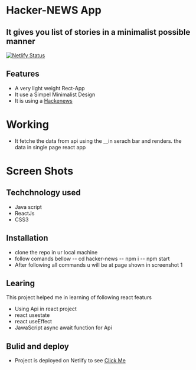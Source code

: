 # Hacker-NEWS App
## It gives you list of stories in a minimalist possible manner


[![Netlify Status](https://api.netlify.com/api/v1/badges/df6d9e81-24a2-4501-97bc-ca235fde7636/deploy-status)](https://app.netlify.com/sites/quirky-jepsen-e45893/deploys)



## Features

- A very light weight Rect-App 
- It use a Simpel Minimalist Design 
- It is using a [Hackenews](https://hn.algolia.com/api/v1/search?)

# Working
- It fetche the data from api using the __in serach bar and renders.
the data in single page react app


# Screen Shots

## Techchnology used
- Java script
- ReactJs
- CSS3


## Installation
- clone the repo in ur local machine
- follow comands bellow
 -- cd hacker-news
 -- npm i
 -- npm start
- After following all commands u will be at page shown in screenshot 1

## Learing
This project helped me in learning of following react featurs
- Using Api in react project
- react usestate
- react useEffect
- JawaScript async await function for  Api

##  Bulid and deploy
- Project is deployed on Netlify to see [Click Me](https://quirky-jepsen-e45893.netlify.app)












  

